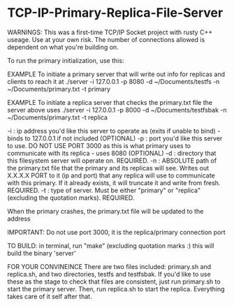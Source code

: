 TCP-IP-Primary-Replica-File-Server
==================================
WARNINGS: This was a first-time TCP/IP Socket project with rusty C++ useage. Use at your own risk.
          The number of connections allowed is dependent on what you're building on. 
    



To run the primary initialization, use this:

EXAMPLE To initiate a primary server that will write out info for replicas and clients to reach it at
./server -i 127.0.0.1 -p 8080 -d ~/Documents/testfs -n ~/Documents/primary.txt -t primary

EXAMPLE To initiate a replica server that checks the primary.txt file the server above uses
./server -i 127.0.0.1 -p 8000 -d ~/Documents/testfsbak -n ~/Documents/primary.txt -t replica

-i : ip address you'd like this server to operate as (exits if unable to bind) - binds to 127.0.0.1 if not included (OPTIONAL)
-p : port you'd like this server to use. DO NOT USE PORT 3000 as this is what primary uses to communicate with its replica - uses 8080 (OPTIONAL)
-d : directory that this filesystem server will operate on. REQUIRED.
-n : ABSOLUTE path of the primary.txt file that the primary and its replicas will see. Writes out X.X.X.X PORT to it  (ip and port)
     that any replica will use to communicate with this primary. If it already exists, it will truncate it and write from fresh. REQUIRED.
-t : type of server. Must be either "primary" or "replica" (excluding the quotation marks). REQUIRED.


When the primary crashes, the  primary.txt file will be updated to the address

IMPORTANT: Do not use port 3000, it is the replica/primary connection port

TO BUILD:
in terminal, run "make" (excluding quotation marks :) this will build the binary 'server'


FOR YOUR CONVINEINCE
There are two files included: primary.sh and replica.sh, and two directories, testfs and testfsbak. If you'd like to use these as the stage to check that files are consistent, just run primary.sh to start the primary server. Then, run replica.sh to start the replica. Everything takes care of it self after that.
